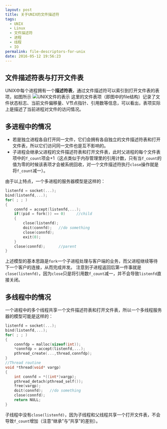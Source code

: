 ```yaml
---
layout: post
title: 关于UNIX的文件描述符
tags:
  - UNIX
  - Linux
  - 文件描述符
  - 进程
  - 线程
  - IO
permalink: file-descriptors-for-unix
date: 2016-05-12 19:56:23
---
```


## 文件描述符表与打开文件表
UNIX中每个进程拥有一个**描述符表**，通过文件描述符可以索引到打开文件表的表项，如图所示
![UNIX文件的表示](http://7xtzty.com1.z0.glb.clouddn.com/e9f7c37aed39b22eb040927bc10d32c9.png)
这里的文件表项（即图中的file结构）记录了文件状态标志、当前文件偏移量、V节点指针、引用数等信息，可以看出，表项实际上是描述了当前进程对文件的访问情况。
## 多进程中的情况
- 若是独立进程各自打开同一文件，它们会拥有各自独立的文件描述符表和打开文件表，所以它们访问同一文件也是互不影响的。
- 子进程会继承父进程的文件描述符表和打开文件表，此时父进程的每个文件表项中的`f_count`项会+1（这点类似于内存管理里的引用计数，只有当`f_count`的值为零的时候该表项才会被系统回收，对一个文件描述符执行`close`操作就是将`f_count`减一）。

由于以上特点，一个多进程的服务器模型是这样的：
```C++
listenfd = socket(...);
bind(listenfd,...);
for( ; ; )
{
    connfd = accept(listenfd,...);
    if((pid = fork()) == 0)     //child
    {
        close(listenfd);
        doit(connfd);   //do something
        close(connfd);
        exit(0);
    }
    close(connfd);      //parent
}
```
上述模型的基本思路是`fork`一个子进程处理与客户端的业务，而父进程继续等待下一个客户的连接，从而完成并发。
注意到子进程返回后第一件事就是`close(listenfd)`，因为`close`只是将引用数`f_count`减一，并不会导致`listenfd`直接关闭。

## 多线程中的情况
一个进程中的多个线程共享一个文件描述符表和打开文件表，所以一个多线程服务器的模型可能是这样的：
```C++
listenfd = socket(...);
bind(listenfd,...);
for( ; ; )
{
    connfdp = malloc(sizeof(int));
    *connfdp = accept(listenfd,...);
    pthread_create(...,thread,connfdp);
}
//Thread routine
void *thread(void* vargp)
{
    int connfd = *((int*)vargp);
    pthread_detach(pthread_self());
    free(vargp);
    doit(connfd);   //do something
    close(connfd);
    return NULL;
}
```
子线程中没有`close(listenfd)`，因为子线程和父线程共享一个打开文件表，不会导致`f_count`增加（注意“继承”与“共享”的差别）。
